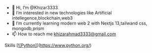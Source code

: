 - 👋 Hi, I’m @Khizar3333
- 👀 I’m interested in new technologies like Artificial intellegence,blockchain,web3
- 🌱 I’m currently learning modern web 2 with Nextjs 13,tailwand css, mongodb,prism
- 📫 How to reach me khizarahmad3333@gmail.com

Skills
[[![Python]](https://www.svgrepo.com/show/376344/python.svg)](https://www.python.org/)

<!---
Khizar3333/Khizar3333 is a ✨ special ✨ repository because its `README.md` (this file) appears on your GitHub profile.
You can click the Preview link to take a look at your changes.
--->
